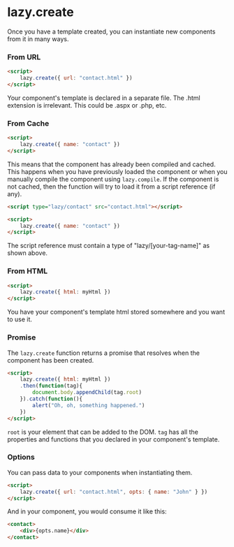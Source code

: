 ﻿# lazy.create

Once you have a template created, you can instantiate new components from it in many ways.

### From URL

```html
<script>
    lazy.create({ url: "contact.html" })
</script>
```

Your component's template is declared in a separate file. The .html extension is irrelevant. This could be  .aspx or .php, etc.

### From Cache

```html
<script>
    lazy.create({ name: "contact" })
</script>
```
This means that the component has already been compiled and cached. This happens when you have previously loaded the component or when you manually compile the component using `lazy.compile`. If the component is not cached, then the function will try to load it from a script reference (if any).

```html
<script type="lazy/contact" src="contact.html"></script>

<script>
    lazy.create({ name: "contact" })
</script>
```

The script reference must contain a type of "lazy/[your-tag-name]" as shown above.

### From HTML

```html
<script>
    lazy.create({ html: myHtml })
</script>
```

You have your component's template html stored somewhere and you want to use it.

### Promise

The `lazy.create` function returns a promise that resolves when the component has been created.

```html
<script>
    lazy.create({ html: myHtml })
    .then(function(tag){
        document.body.appendChild(tag.root)
    }).catch(function(){
        alert("Oh, oh, something happened.")
    })
</script>
```

`root` is your element that can be added to the DOM. `tag` has all the properties and functions that you declared in your component's template.

### Options

You can pass data to your components when instantiating them.

```html
<script>
    lazy.create({ url: "contact.html", opts: { name: "John" } })
</script>
```
And in your component, you would consume it like this:

```html
<contact>
    <div>{opts.name}</div>
</contact>
```
